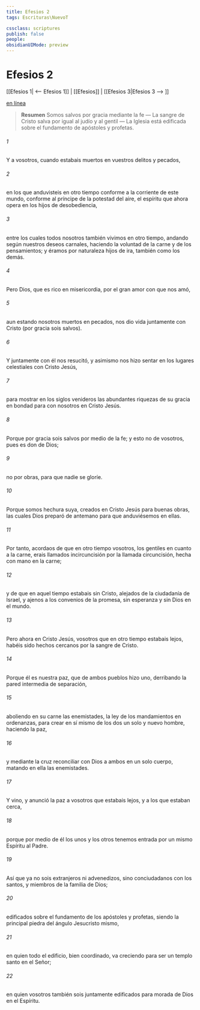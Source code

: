 ```yaml
---
title: Efesios 2
tags: Escrituras\NuevoT

cssclass: scriptures
publish: false
people:
obsidianUIMode: preview
---
```


# Efesios 2
[[Efesios 1| <-- Efesios 1]] | [[Efesios]] | [[Efesios 3|Efesios 3 --> ]]

[en línea](https://churchofjesuschrist.org/study/scriptures/nt/eph/2?lang=spa)

> __Resumen__
Somos salvos por gracia mediante la fe — La sangre de Cristo salva por igual al judío y al gentil — La Iglesia está edificada sobre el fundamento de apóstoles y profetas.

###### 1 
Y  a vosotros, cuando estabais muertos en vuestros delitos y pecados,

###### 2 
en los que anduvisteis en otro tiempo conforme a la corriente de este mundo, conforme al príncipe de la potestad del aire, el espíritu que ahora opera en los hijos de desobediencia,

###### 3 
entre los cuales todos nosotros también vivimos en otro tiempo, andando según nuestros deseos carnales, haciendo la voluntad de la carne y de los pensamientos; y éramos por naturaleza hijos de ira, también como los demás.

###### 4 
Pero Dios, que es rico en misericordia, por el gran amor con que nos amó,

###### 5 
aun estando nosotros muertos en pecados, nos dio vida juntamente con Cristo (por gracia sois salvos).

###### 6 
Y juntamente con él nos resucitó, y asimismo nos hizo sentar en los lugares celestiales con Cristo Jesús,

###### 7 
para mostrar en los siglos venideros las abundantes riquezas de su gracia en  bondad para con nosotros en Cristo Jesús.

###### 8 
Porque por gracia sois salvos por medio de la fe; y esto no de vosotros, pues es don de Dios;

###### 9 
no por obras, para que nadie se gloríe.

###### 10 
Porque somos hechura suya, creados en Cristo Jesús para buenas obras, las cuales Dios preparó de antemano para que anduviésemos en ellas.

###### 11 
Por tanto, acordaos de que en otro tiempo vosotros, los gentiles en cuanto a la carne, erais llamados incircuncisión por la llamada circuncisión, hecha con mano en la carne;

###### 12 
y de que en aquel tiempo estabais sin Cristo, alejados de la ciudadanía de Israel, y ajenos a los convenios de la promesa, sin esperanza y sin Dios en el mundo.

###### 13 
Pero ahora en Cristo Jesús, vosotros que en otro tiempo estabais lejos, habéis sido hechos cercanos por la sangre de Cristo.

###### 14 
Porque él es nuestra paz, que de ambos pueblos hizo uno, derribando la pared intermedia de separación,

###### 15 
aboliendo en su carne las enemistades, la ley de los mandamientos  en ordenanzas, para crear en sí mismo de los dos un solo y nuevo hombre, haciendo la paz,

###### 16 
y mediante la cruz reconciliar con Dios a ambos en un solo cuerpo, matando en ella las enemistades.

###### 17 
Y vino, y anunció la paz a vosotros que estabais lejos, y a los que estaban cerca,

###### 18 
porque por medio de él los unos y los otros tenemos entrada por un mismo Espíritu al Padre.

###### 19 
Así que ya no sois extranjeros ni advenedizos, sino conciudadanos con los santos, y miembros de la familia de Dios;

###### 20 
edificados sobre el fundamento de los apóstoles y profetas, siendo la principal piedra del ángulo Jesucristo mismo,

###### 21 
en quien todo el edificio, bien coordinado, va creciendo para ser un templo santo en el Señor;

###### 22 
en quien vosotros también sois juntamente edificados para morada de Dios en el Espíritu.

